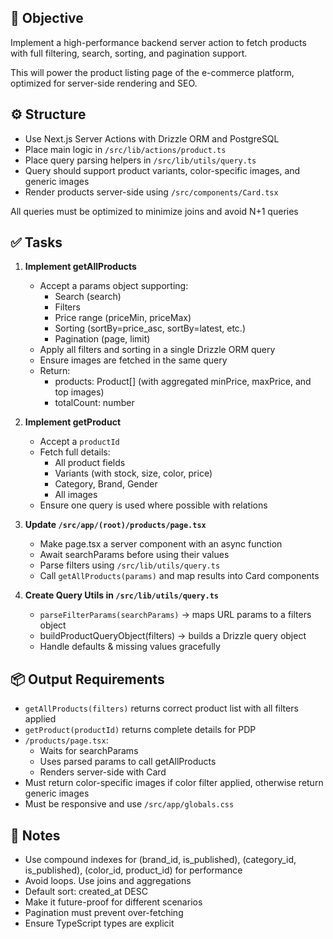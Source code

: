 ## 💼 Objective
Implement a high-performance backend server action to fetch products with full filtering, search, sorting, and pagination support.

This will power the product listing page of the e-commerce platform, optimized for server-side rendering and SEO.

## ⚙️ Structure

- Use Next.js Server Actions with Drizzle ORM and PostgreSQL
- Place main logic in `/src/lib/actions/product.ts`
- Place query parsing helpers in `/src/lib/utils/query.ts`
- Query should support product variants, color-specific images, and generic images
- Render products server-side using `/src/components/Card.tsx`

All queries must be optimized to minimize joins and avoid N+1 queries


## ✅ Tasks

1. **Implement getAllProducts**

	- Accept a params object supporting:
		- Search (search)
		- Filters
		- Price range (priceMin, priceMax)
		- Sorting (sortBy=price_asc, sortBy=latest, etc.)
		- Pagination (page, limit)
	- Apply all filters and sorting in a single Drizzle ORM query
	- Ensure images are fetched in the same query
	- Return:
		- products: Product[] (with aggregated minPrice, maxPrice, and top images)
		- totalCount: number

2. **Implement getProduct**

	- Accept a `productId`
	- Fetch full details:
		- All product fields
		- Variants (with stock, size, color, price)
		- Category, Brand, Gender
		- All images
	- Ensure one query is used where possible with relations

3. **Update `/src/app/(root)/products/page.tsx`**

	- Make page.tsx a server component with an async function
	- Await searchParams before using their values
	- Parse filters using `/src/lib/utils/query.ts`
	- Call `getAllProducts(params)` and map results into Card components

4. **Create Query Utils in `/src/lib/utils/query.ts`**

	- `parseFilterParams(searchParams)` → maps URL params to a filters object
	- buildProductQueryObject(filters) → builds a Drizzle query object
	- Handle defaults & missing values gracefully


## 📦 Output Requirements

- `getAllProducts(filters)` returns correct product list with all filters applied
- `getProduct(productId)` returns complete details for PDP
- `/products/page.tsx`:
	- Waits for searchParams
	- Uses parsed params to call getAllProducts
	- Renders server-side with Card
- Must return color-specific images if color filter applied, otherwise return generic images
- Must be responsive and use `/src/app/globals.css`


## 📝 Notes

- Use compound indexes for (brand_id, is_published), (category_id, is_published), (color_id, product_id) for performance
- Avoid loops. Use joins and aggregations
- Default sort: created_at DESC
- Make it future-proof for different scenarios
- Pagination must prevent over-fetching
- Ensure TypeScript types are explicit